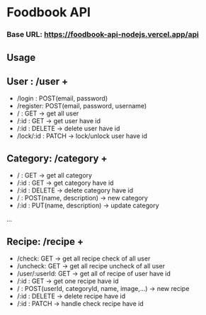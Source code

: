 # Foodbook API

### **Base URL**: https://foodbook-api-nodejs.vercel.app/api

## Usage

## User : /user +

-   /login : POST(email, password)
-   /register: POST(email, password, username)
-   / : GET -> get all user
-   /:id : GET -> get user have id
-   /:id : DELETE -> delete user have id
-   /lock/:id : PATCH -> lock/unlock user have id

## Category: /category +

-   / : GET -> get all category
-   /:id : GET -> get category have id
-   /:id : DELETE -> delete category have id
-   / : POST(name, description) -> new category
-   /:id : PUT(name, description) -> update category

...

## Recipe: /recipe +

-   /check: GET -> get all recipe check of all user
-   /uncheck: GET -> get all recipe uncheck of all user
-   /user/:userId: GET -> get all of recipe of user have id
-   /:id : GET -> get one recipe have id
-   / : POST(userId, categoryId, name, image,...) -> new recipe
-   /:id : DELETE -> delete recipe have id
-   /:id : PATCH -> handle check recipe have id
